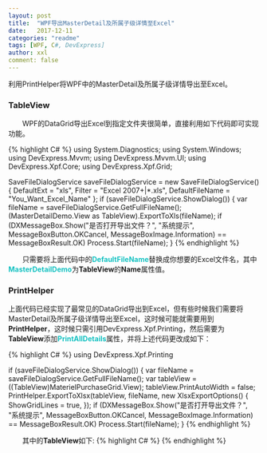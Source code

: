 ```yaml
---
layout: post
title:  "WPF导出MasterDetail及所属子级详情至Excel"
date:   2017-12-11
categories: "readme"
tags: [WPF, C#, DevExpress]
author: xxl
comment: false
---
```

利用PrintHelper将WPF中的MasterDetail及所属子级详情导出至Excel。

### TableView
<p style="text-indent: 2em">WPF的DataGrid导出Excel到指定文件夹很简单，直接利用如下代码即可实现功能。</p>
{% highlight C# %}
using System.Diagnostics;
using System.Windows;
using DevExpress.Mvvm;
using DevExpress.Mvvm.UI;
using DevExpress.Xpf.Core;
using DevExpress.Xpf.Grid;  

SaveFileDialogService saveFileDialogService = new SaveFileDialogService()
{
    DefaultExt = "xls",
    Filter = "Excel 2007+|*.xls",
    DefaultFileName = "You_Want_Excel_Name"
};
if (saveFileDialogService.ShowDialog())
{
    var fileName = saveFileDialogService.GetFullFileName();
    (MasterDetailDemo.View as TableView).ExportToXls(fileName);
    if (DXMessageBox.Show("是否打开导出文件？", "系统提示", 
                         MessageBoxButton.OKCancel, MessageBoxImage.Information)
                         == MessageBoxResult.OK)
        Process.Start(fileName);
}
{% endhighlight %}
<p style="text-indent: 2em">只需要将上面代码中的<span style="color:#16c2c2;font-weight:bold;">DefaultFileName</span>替换成你想要的Excel文件名，其中<span style="color:#16c2c2;font-weight:bold;">MasterDetailDemo</span>为<span style="font-weight:bold;">TableView</span>的<span style="font-weight:bold">Name</span>属性值。</p>

### PrintHelper
<p>上面代码已经实现了最常见的DataGrid导出到Excel，但有些时候我们需要将MasterDetail及所属子级详情导出至Excel，这时候可能就需要用到<span style="font-weight:bold">PrintHelper</span>，这时候只需引用DevExpress.Xpf.Printing，然后需要为<span style="font-weight:bold">TableView</span>添加<span style="color:#16c2c2;font-weight:bold;">PrintAllDetails</span>属性，并将上述代码更改成如下：</p>
{% highlight C# %}
using DevExpress.Xpf.Printing

if (saveFileDialogService.ShowDialog())
{
    var fileName = saveFileDialogService.GetFullFileName();
    var tableView = ((TableView)MaterielPurchaseGrid.View); 
    tableView.PrintAutoWidth = false; 
    PrintHelper.ExportToXlsx(tableView, fileName, new XlsxExportOptions() {
												     ShowGridLines = true, 
												  }); 
    if (DXMessageBox.Show("是否打开导出文件？", "系统提示",
                         MessageBoxButton.OKCancel, MessageBoxImage.Information) == MessageBoxResult.OK)
        Process.Start(fileName);
}
{% endhighlight %} 
<p style="text-indent: 2em">其中的<span style="font-weight:bold">TableView</span>如下:
{% highlight C# %}
 <dxg:TableView Name="MasterDetailDemo" PrintAllDetails="True"></dxg:GridControl.View>
{% endhighlight %} 